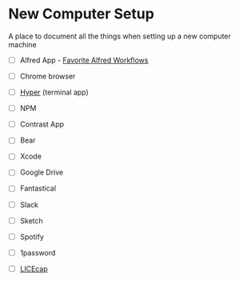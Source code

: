 # New Computer Setup
A place to document all the things when setting up a new computer machine

- [ ] Alfred App - [Favorite Alfred Workflows](https://github.com/derekshirk/alfred-workflows)
- [ ] Chrome browser
- [ ] [Hyper](https://hyper.is) (terminal app)
- [ ] NPM
- [ ] Contrast App
- [ ] Bear
- [ ] Xcode
- [ ] Google Drive
- [ ] Fantastical
- [ ] Slack
- [ ] Sketch
- [ ] Spotify
- [ ] 1password
- [ ] [LICEcap](https://www.cockos.com/licecap)

